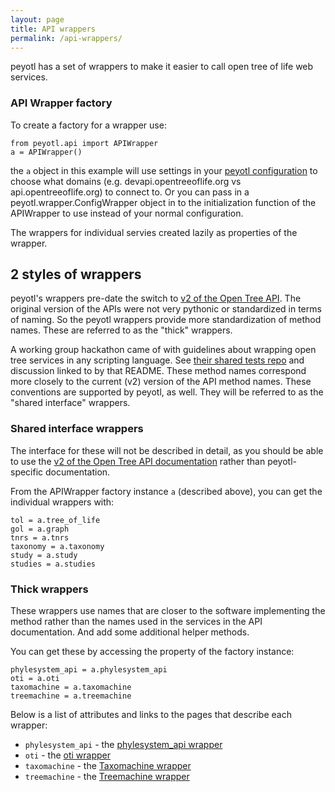```yaml
---
layout: page
title: API wrappers
permalink: /api-wrappers/
---
```

peyotl has a set of wrappers to make it easier to call open tree of life web services.

### API Wrapper factory
To create a factory for a wrapper use:

    from peyotl.api import APIWrapper
    a = APIWrapper()

the `a` object in this example will use settings in your [peyotl configuration](../configuration) to choose what domains (e.g. devapi.opentreeoflife.org vs api.opentreeoflife.org) to connect to. Or you can pass in a peyotl.wrapper.ConfigWrapper
object in to the initialization function of the APIWrapper to use instead of
your normal configuration.

The wrappers for individual servies created lazily as properties of the wrapper.

## 2 styles of wrappers
peyotl's wrappers pre-date the switch to [v2 of the Open Tree API](https://github.com/OpenTreeOfLife/opentree/wiki/Open-Tree-of-Life-APIs). 
The original version of the APIs were not very pythonic or standardized in terms of naming. So the peyotl wrappers provide more standardization of method names. These are referred to as the "thick" wrappers.

A working group hackathon came of with guidelines about wrapping open tree services
in any scripting language. See [their shared tests repo](https://github.com/OpenTreeOfLife/shared-api-tests) and discussion linked to by that README.
These method names correspond more closely to the current (v2) version of the API
method names. These conventions are supported by peyotl, as well. They will be referred to as the "shared interface" wrappers.

### Shared interface wrappers

The interface for these will not be described in detail, as you should be able to
use the [v2 of the Open Tree API documentation](https://github.com/OpenTreeOfLife/opentree/wiki/Open-Tree-of-Life-APIs) rather than peyotl-specific
documentation.

From the APIWrapper factory instance `a` (described above), you can get the individual wrappers with:

    tol = a.tree_of_life
    gol = a.graph
    tnrs = a.tnrs
    taxonomy = a.taxonomy
    study = a.study
    studies = a.studies

### Thick wrappers
These wrappers use names that are closer to the software implementing the 
method rather than the names used in the services in the API documentation. And
add some additional helper methods.

You can get these by accessing the property of the factory instance:

    phylesystem_api = a.phylesystem_api
    oti = a.oti
    taxomachine = a.taxomachine
    treemachine = a.treemachine

Below is a list of attributes and links to the pages that describe each wrapper:

* `phylesystem_api` - the [phylesystem_api wrapper](../phylesystem-api-wrapper)
* `oti` - the [oti wrapper](../oti-wrappers)
* `taxomachine` - the [Taxomachine wrapper](../taxomachine-wrapper)
* `treemachine` - the [Treemachine wrapper](../treemachine-wrapper)
